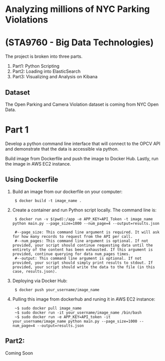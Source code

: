 # Analyzing millions of NYC Parking Violations
# (STA9760 - Big Data Technologies)
The project is broken into three parts. 
1. Part1: Python Scripting
2. Part2: Loading into ElasticSearch
3. Part3: Visualizing and Analysis on Kibana

## Dataset
The Open Parking and Camera Violation dataset is coming from NYC Open Data. 

# Part 1 
Develop a python command line interface that will connect to the OPCV API and demonstrate that the data is accessible via python. 

Build image from Dockerfile and push the image to Docker Hub. Lastly, run the image in AWS EC2 instance.

## Using Dockerfile
1. Build an image from our dockerfile on your computer:

        $ docker build -t image_name . 
        
2. Create a container and run Python script locally. The command line is:

        $ docker run -v $(pwd):/app -e APP_KEY=API_Token -t image_name python main.py --page_size=1000 --num_page=4 --output=results.json
        
        #--page_size: This command line argument is required. It will ask for how many records to request from the API per call.
        #--num_pages: This command line argument is optional. If not provided, your script should continue requesting data until the entirety of the content has been exhausted. If this argument is provided, continue querying for data num_pages times.
        #--output: This command line argument is optional. If not provided, your script should simply print results to stdout. If provided, your script should write the data to the file (in this case, results.json).
        
3. Deploying via Docker Hub:

        $ docker push your_username/image_name
        
4. Pulling this image from dockerhub and runing it in AWS EC2 instance:

        ~$ sudo docker pull image_name
        ~$ sudo docker run -it your_username/image_name /bin/bash
        ~$ sudo docker run -e APP_KEY=API_token -it your_username/image_name python main.py --page_size=1000 --num_page=4 --output=results.json

## Part2:
Coming Soon

